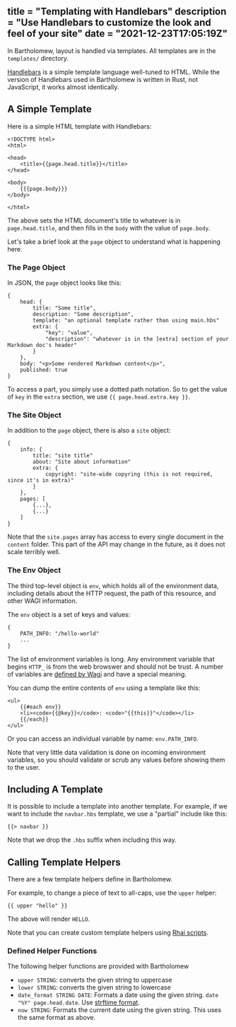 title = "Templating with Handlebars"
description = "Use Handlebars to customize the look and feel of your site"
date = "2021-12-23T17:05:19Z"
---
In Bartholomew, layout is handled via templates. All templates are in the
`templates/` directory.

[Handlebars](https://handlebarsjs.com) is a simple template language well-tuned to HTML.
While the version of Handlebars used in Bartholomew is written in Rust, not JavaScript,
it works almost identically.

## A Simple Template

Here is a simple HTML template with Handlebars:

```
<!DOCTYPE html>
<html>

<head>
    <title>{{page.head.title}}</title>
</head>

<body>
    {{{page.body}}}
</body>

</html>
```

The above sets the HTML document's title to whatever is in `page.head.title`, and
then fills in the `body` with the value of `page.body`.

Let's take a brief look at the `page` object to understand what is happening here.

### The Page Object

In JSON, the `page` object looks like this:

```
{
    head: {
        title: "Some title",
        description: "Some description",
        template: "an optional template rather than using main.hbs"
        extra: {
            "key": "value",
            "description": "whatever is in the [extra] section of your Markdown doc's header"
        }
    },
    body: "<p>Some rendered Markdown content</p>",
    published: true
}
```

To access a part, you simply use a dotted path notation. So to get the value of `key` in
the `extra` section, we use `{{ page.head.extra.key }}`.

### The Site Object

In addition to the `page` object, there is also a `site` object:

```
{
    info: {
        title: "site title"
        about: "Site about information"
        extra: {
            copyright: "site-wide copyring (this is not required, since it's in extra)"
        }
    },
    pages: [
        {...},
        {...}
    ]
}
```

Note that the `site.pages` array has access to every single document in the `content` folder.
This part of the API may change in the future, as it does not scale terribly well.

### The Env Object

The third top-level object is `env`, which holds all of the environment data, including details about
the HTTP request, the path of this resource, and other WAGI information.

The `env` object is a set of keys and values:

```
{
    PATH_INFO: "/hello-world"
    ...
}
```

The list of environment variables is long. Any environment variable that begins `HTTP_` is from the web browswer and should not be trust.
A number of variables are [defined by Wagi](https://github.com/deislabs/wagi/blob/main/docs/environment_variables.md) and have a special meaning.

You can dump the entire contents of `env` using a template like this:

```
<ul>
    {{#each env}}
    <li><code>{{@key}}</code>: <code>"{{this}}"</code></li>
    {{/each}}
</ul>
```

Or you can access an individual variable by name: `env.PATH_INFO`.

Note that very little data validation is done on incoming environment variables, so you should validate or scrub any values before showing them to the user.

## Including A Template

It is possible to include a template into another template.
For example, if we want to include the `navbar.hbs` template, we use a "partial" include
like this:

```
{{> navbar }}
```

Note that we drop the `.hbs` suffix when including this way.

## Calling Template Helpers

There are a few template helpers define in Bartholomew.

For example, to change a piece of text to all-caps, use the `upper` helper:

```
{{ upper "hello" }}
```

The above will render `HELLO`.

Note that you can create custom template helpers using [Rhai scripts](/docs/rhai).

### Defined Helper Functions

The following helper functions are provided with Bartholomew

- `upper STRING`: converts the given string to uppercase
- `lower STRING`: converts the given string to lowercase
- `date_format STRING DATE`: Formats a date using the given string. `date "%Y" page.head.date`. Use [strftime format](https://docs.rs/chrono/latest/chrono/format/strftime/index.html#specifiers).
- `now STRING`: Formats the current date using the given string. This uses the same format as above. 
